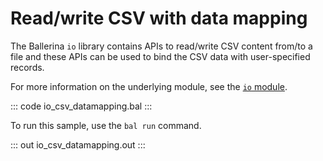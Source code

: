 # Read/write CSV with data mapping

The Ballerina `io` library contains APIs to read/write CSV content from/to a file and these APIs can be used to bind the CSV data with user-specified records.

For more information on the underlying module, see the [`io` module](https://lib.ballerina.io/ballerina/io/latest/).

::: code io_csv_datamapping.bal :::

To run this sample, use the `bal run` command.

::: out io_csv_datamapping.out :::
